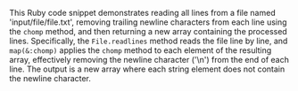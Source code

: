 This Ruby code snippet demonstrates reading all lines from a file named 'input/file/file.txt', removing trailing newline characters from each line using the `chomp` method, and then returning a new array containing the processed lines. Specifically, the `File.readlines` method reads the file line by line, and `map(&:chomp)` applies the `chomp` method to each element of the resulting array, effectively removing the newline character ('\n') from the end of each line. The output is a new array where each string element does not contain the newline character.

